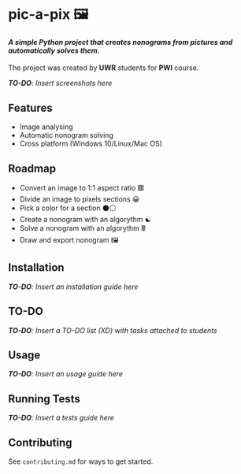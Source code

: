 # pic-a-pix 🖼️

#### *A simple Python project that creates nonograms from pictures and automatically solves them.*

The project was created by **UWR** students for **PWI** course.

***TO-DO**: Insert screenshots here*

## Features

- Image analysing
- Automatic nonogram solving
- Cross platform (Windows 10/Linux/Mac OS)

## Roadmap

- Convert an image to 1:1 aspect ratio 🟥
- Divide an image to pixels sections 😀
- Pick a color for a section ⚫⚪
- Create a nonogram with an algorythm ☯️
- Solve a nonogram with an algorythm 🖩
- Draw and export nonogram 🖼️

## Installation

***TO-DO**: Insert an installation guide here*

## TO-DO

***TO-DO**: Insert a TO-DO list (XD) with tasks attached to students*

## Usage

***TO-DO**: Insert an usage guide here*

## Running Tests

***TO-DO**: Insert a tests guide here*

## Contributing

See `contributing.md` for ways to get started.

